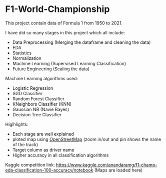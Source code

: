 # F1-World-Championship
This project contain data of Formula 1 from 1950 to 2021.

I have did so many stages in this project which all include:
  * Data Preprocessing (Merging the dataframe and cleaning the data)
  * EDA
  * Statistics 
  * Normalization
  * Machine Learning (Supervised Learning Classification)
  * Future Engineering (Scaling the data)
 
Machine Learning algorithms used:
  * Logistic Regression
  * SGD Classifier
  * Random Forest Classifier
  * KNeighbors Classifier (KNN)
  * Gaussian NB (Navie Bayes)
  * Decision Tree Classifier

Higlhlights:
  * Each stage are well explained
  * ploted map using [OpenStreetMap](https://www.openstreetmap.org/#map=4/21.84/82.79) (zoom in/out and pin shows the name of the track)
  * Target column as driver name
  * Higher accuracy in all classification algorithms 

Kaggle competition link: https://www.kaggle.com/anandaramg/f1-champ-eda-classification-100-accuracy/notebook (Maps are loaded here)

